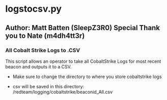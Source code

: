 # logstocsv.py
## Author: Matt Batten (SleepZ3R0)  Special Thank you to Nate (m4dh4tt3r)
### All Cobalt Strike Logs to .CSV

This script allows an operator to take all CobaltStrike Logs for most recent beacon and outputs it to a CSV.

* Make sure to change the directory to where you store cobaltstrike logs

* csv will be saved in this directory: /redteam/logging/cobaltstrike/beaconid_All.csv


